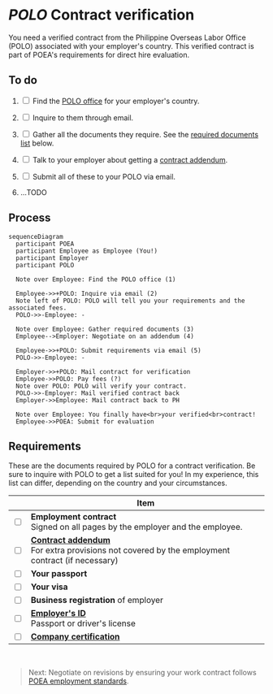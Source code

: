 # _POLO_ Contract verification

You need a verified contract from the Philippine Overseas Labor Office (POLO) associated with your employer's country. This verified contract is part of POEA's requirements for direct hire evaluation.

## To do

1.  <input type='checkbox'> Find the [POLO office](./polo_locations.md) for your employer's country.

2.  <input type='checkbox'> Inquire to them through email.

3.  <input type='checkbox'> Gather all the documents they require. See the [required documents list](#requirements) below.

4.  <input type='checkbox'> Talk to your employer about getting a [contract addendum](./contract_addendum.md).

5.  <input type='checkbox'> Submit all of these to your POLO via email.

6.  ...TODO

## Process

```mermaid
sequenceDiagram
  participant POEA
  participant Employee as Employee (You!)
  participant Employer
  participant POLO

  Note over Employee: Find the POLO office (1)

  Employee->>+POLO: Inquire via email (2)
  Note left of POLO: POLO will tell you your requirements and the associated fees.
  POLO->>-Employee: -

  Note over Employee: Gather required documents (3)
  Employee-->Employer: Negotiate on an addendum (4)

  Employee->>+POLO: Submit requirements via email (5)
  POLO->>-Employee: -

  Employer->>+POLO: Mail contract for verification
  Employee->>POLO: Pay fees (?)
  Note over POLO: POLO will verify your contract.
  POLO->>-Employer: Mail verified contract back
  Employer->>Employee: Mail contract back to PH

  Note over Employee: You finally have<br>your verified<br>contract!
  Employee->>POEA: Submit for evaluation
```

## Requirements

These are the documents required by POLO for a contract verification. Be sure to inquire with POLO to get a list suited for you! In my experience, this list can differ, depending on the country and your circumstances.

|                         | Item                                                                                                    |
| ----------------------- | ------------------------------------------------------------------------------------------------------- |
| <input type='checkbox'> | **Employment contract** <br> Signed on all pages by the employer and the employee.                      |
| <input type='checkbox'> | **[Contract addendum]** <br> For extra provisions not covered by the employment contract (if necessary) |
| <input type='checkbox'> | **Your passport**                                                                                       |
| <input type='checkbox'> | **Your visa**                                                                                           |
| <input type='checkbox'> | **Business registration** of employer                                                                   |
| <input type='checkbox'> | **[Employer's ID]** <br> Passport or driver's license                                                        |
| <input type='checkbox'> | **[Company certification]**                                                                             |

<br>

> Next: Negotiate on revisions by ensuring your work contract follows [POEA employment standards](employment_standards.md).

[contract addendum]: ./contract_addendum.md
[company certification]: ./company_certification.md
[Employer's ID]: ./employer_id.md
